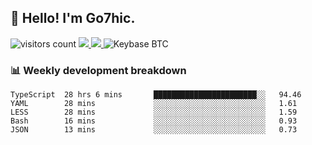## 👋 Hello! I'm Go7hic.

 ![visitors count](https://visitors-by-url-pls-dont-use-this-in-your-repo.vercel.app/Go7hic-github-readme)
 <a href="https://twitter.com/Go7hic">
    <img src="https://img.shields.io/badge/-@Go7hic-1ca0f1?style=flat-square&labelColor=1ca0f1&logo=twitter&logoColor=white&link=https://twitter.com/Go7hic">
   <a/>
   <a href="mailto:gtfx0209@gmail.com">
    <img src="https://img.shields.io/badge/-gtfx0209@gmail.com-c14438?style=flat-square&logo=Gmail&logoColor=white&link=mailto:gtfx0209@gmail.com">
   <a/>
    ![Keybase BTC](https://img.shields.io/keybase/btc/Go7hic)
 <!--
🔭 I’m currently working
🌱 I’m currently learning
💬 Ask me about 
📫 How to reach me: 
⚡ Fun fact: 
-->
 <!--
![My Github Stats](https://github-readme-stats.vercel.app/api?username=Go7hic&show_icons=true&count_private=true)

-->

### 📊 Weekly development breakdown
<!--START_SECTION:waka-->
```text
TypeScript  28 hrs 6 mins       ███████████████████████░░   94.46 
YAML        28 mins             ░░░░░░░░░░░░░░░░░░░░░░░░░   1.61 
LESS        28 mins             ░░░░░░░░░░░░░░░░░░░░░░░░░   1.59 
Bash        16 mins             ░░░░░░░░░░░░░░░░░░░░░░░░░   0.93 
JSON        13 mins             ░░░░░░░░░░░░░░░░░░░░░░░░░   0.73
```
<!--END_SECTION:waka-->
    

